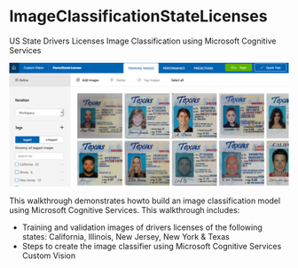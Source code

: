 # ImageClassificationStateLicenses
US State Drivers Licenses Image Classification using Microsoft Cognitive Services

![Cognitive Services UI Demo](https://github.com/bartczernicki/ImageClassificationStateLicenses/blob/master/CognitiveServicesImage.png)

This walkthrough demonstrates howto build an image classification model using Microsoft Cognitive Services.  This walkthrough includes:
- Training and validation images of drivers licenses of the following states: California, Illinois, New Jersey, New York & Texas
- Steps to create the image classifier using Microsoft Cognitive Services Custom Vision
